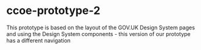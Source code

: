 # ccoe-prototype-2
This prototype is based on the layout of the GOV.UK Design System pages and using the Design System components - this version of our prototype has a different navigation
